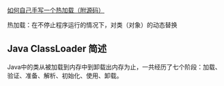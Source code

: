 
[如何自己手写一个热加载（附源码）](https://mp.weixin.qq.com/s/CrDADe0u3aa7Nwu4cH86Zg)

热加载：在不停止程序运行的情况下，对类（对象）的动态替换





## Java ClassLoader 简述

Java中的类从被加载到内存中到卸载出内存为止，一共经历了七个阶段：加载、验证、准备、解析、初始化、使用、卸载。



